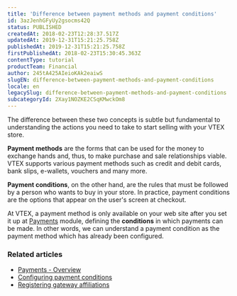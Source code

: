```yaml
---
title: 'Difference between payment methods and payment conditions'
id: 3azJenhGFyUy2gsocms42Q
status: PUBLISHED
createdAt: 2018-02-23T12:28:37.517Z
updatedAt: 2019-12-31T15:21:25.758Z
publishedAt: 2019-12-31T15:21:25.758Z
firstPublishedAt: 2018-02-23T15:30:45.363Z
contentType: tutorial
productTeam: Financial
author: 245tA425AIeioKAk2eaiwS
slugEN: difference-between-payment-methods-and-payment-conditions
locale: en
legacySlug: difference-between-payment-methods-and-payment-conditions
subcategoryId: 2Xay1NOZKE2CSqKMwckOm8
---
```


The difference between these two concepts is subtle but fundamental to understanding the actions you need to take to start selling with your VTEX store.

__Payment methods__ are the forms that can be used for the money to exchange hands and, thus, to make purchase and sale relationships viable. VTEX supports various payment methods such as credit and debit cards, bank slips, e-wallets, vouchers and many more.

__Payment conditions__, on the other hand, are the rules that must be followed by a person who wants to buy in your store. In practice, payment conditions are the options that appear on the user's screen at checkout.

At VTEX, a payment method is only available on your web site after you set it up at [Payments](http://help.vtex.com/en/tutorial/pci-gateway-overview) module, defining the __conditions__ in which payments can be made. In other words, we can understand a payment condition as the payment method which has already been configured.

### Related articles
- [Payments - Overview](/en/tutorial/pci-gateway-overview)
- [Configuring payment conditions](/en/tutorial/how-to-configure-payment-conditions)
- [Registering gateway affiliations](/en/tutorial/registering-gateway-affiliations)
